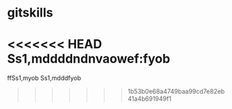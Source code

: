 # gitskills
<<<<<<< HEAD
Ss1,mddddndnvaowef:fyob
=======
ffSs1,myob
Ss1,mdddfyob
>>>>>>> 1b53b0e68a4749baa99cd7e82eb41a4b691949f1
